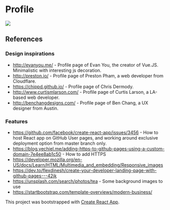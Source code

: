 # Profile
![](https://img.shields.io/badge/Release-Pending-yellow.svg?style=flat)

## References
### Design inspirations
* http://evanyou.me/ - Profile page of Evan You, the creator of Vue.JS. Minimalistic with interesting js decoration.
* http://preston.io/ - Profile page of Preston Pham, a web developer from Cloudflare.
* https://chippd.github.io/ - Profile page of Chris Dermody. 
* http://www.curtismlarson.com/ - Profile page of Curtis Larson, a LA-based web developer.
* http://benchangdesigns.com/ - Profile page of Ben Chang, a UX designer from Austin. 

### Features
* https://github.com/facebook/create-react-app/issues/3456 - How to host React app on GitHub User pages, and working around exclusive deployment option from master branch only. 
* https://blog.yechiel.me/adding-https-to-github-pages-using-a-custom-domain-7e4ee8ab1c50 - How to add HTTPS
* https://developer.mozilla.org/en-US/docs/Learn/HTML/Multimedia_and_embedding/Responsive_images
* https://dev.to/flexdinesh/create-your-developer-landing-page-with-github-pages---42jk
* https://unsplash.com/search/photos/tea - Some background images to use
* https://startbootstrap.com/template-overviews/modern-business/

This project was bootstrapped with [Create React App](https://github.com/facebookincubator/create-react-app).
